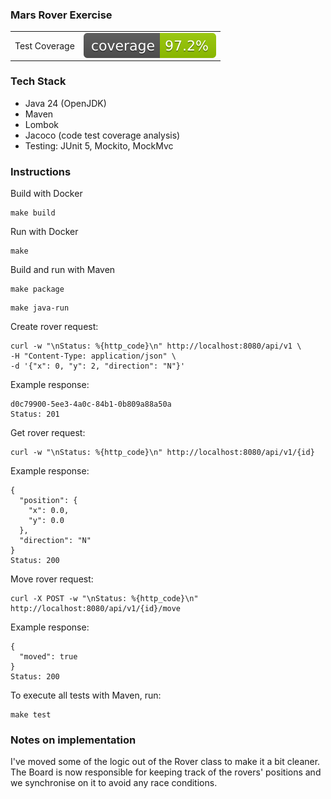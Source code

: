 ### Mars Rover Exercise

<table>
<tr>
<td>
Test Coverage
</td>
<td>
<img src="./badges/jacoco.svg" style="display: flex;" alt="jacoco-test-coverage-badge">
</td>
</tr>
</table>

### Tech Stack
- Java 24 (OpenJDK)
- Maven
- Lombok
- Jacoco (code test coverage analysis)
- Testing: JUnit 5, Mockito, MockMvc

### Instructions

Build with Docker
```shell
make build
```
Run with Docker
```shell
make
```
Build and run with Maven
```shell
make package
```
```shell
make java-run
```
Create rover request:
```shell
curl -w "\nStatus: %{http_code}\n" http://localhost:8080/api/v1 \                    
-H "Content-Type: application/json" \
-d '{"x": 0, "y": 2, "direction": "N"}'
```
Example response: 
```shell
d0c79900-5ee3-4a0c-84b1-0b809a88a50a
Status: 201
```

Get rover request:
```shell
curl -w "\nStatus: %{http_code}\n" http://localhost:8080/api/v1/{id}
```
Example response:
```shell
{
  "position": {
    "x": 0.0,
    "y": 0.0
  },
  "direction": "N"
}
Status: 200
```

Move rover request:
```shell
curl -X POST -w "\nStatus: %{http_code}\n" http://localhost:8080/api/v1/{id}/move
```
Example response:
```shell
{
  "moved": true
}
Status: 200
```

To execute all tests with Maven, run:
```shell
make test
```

### Notes on implementation
I've moved some of the logic out of the Rover class to make it a bit cleaner.  
The Board is now responsible for keeping track of the rovers' positions and we synchronise on it to avoid any race conditions.
